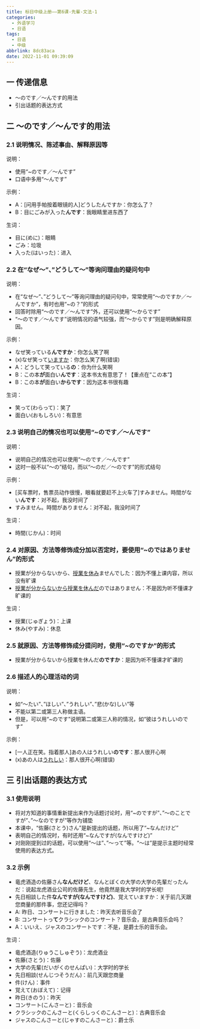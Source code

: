```yaml
---
title: 标日中级上册——第6课-先輩-文法-1
categories:
  - 外语学习
  - 日语
tags:
  - 日语
  - 中级
abbrlink: 8dc83aca
date: 2022-11-01 09:39:09
---
```

## 一 传递信息

* ～のです／～んです的用法
* 引出话题的表达方式

<!--more-->

## 二 ～のです／～んです的用法

### 2.1 说明情况、陈述事由、解释原因等

说明：

* 使用“~のです／～んです”
* 口语中多用“～んです”

示例：

* A：[问用手帕按着眼镜的人]どうしたんですか：你怎么了？
* B：目にごみが入った**んです**：我眼睛里进东西了

生词：

* 目に(めに)：眼睛
* ごみ：垃圾
* 入った(はいった)：进入

### 2.2 在“なぜ～”、”どうして～”等询问理由的疑问句中

说明：

* 在“なぜ～”、”どうして～”等询问理由的疑问句中，常常使用“～のですか／～んですか”，有时也用“~の？”的形式
* 回答时除用“～のです／～んです”外，还可以使用“～からです”
* “～のです／～んです”说明情况的语气较强，而“～からです”则是明确解释原因。

示例：

* なぜ笑っている**んですか**：你怎么笑了啊
* (x)なぜ笑って<u>いますか</u>：你怎么笑了啊(错误)
* A：どうして笑っている**の**：你为什么笑啊
* B：この本**が**面白い**んです**：这本书太有意思了！【重点在“この本”】
* B：この本**が**面白い**からです**：因为这本书很有趣

生词：

* 笑って(わらって)：笑了
* 面白い(おもしろい)：有意思

### 2.3 说明自己的情况也可以使用“~のです／～んです”

说明：

* 说明自己的情况也可以使用“～のです／～んです”
* 这时一般不以“～の”结句，而以“～のだ／～のです”的形式结句

示例：

* [买车票时，售票员动作很慢，眼看就要赶不上火车了]すみません。時間がない**んです**：对不起，我没时间了
* すみません。時間がありません：对不起，我没时间了

生词：

* 時間(じかん)：时间

### 2.4 对原因、方法等修饰成分加以否定时，要使用“~のではありません”的形式

* 授業が分からないから、<u>授業を休み</u>ませんでした：因为不懂上课内容，所以没有旷课
* <u>授業が分からないから授業を休んだ</u>のではありません：不是因为听不懂课才旷课的

生词：

* 授業(じゅぎょう)：上课
* 休み(やすみ)：休息

### 2.5 就原因、方法等修饰成分提问时，使用“~のですか”的形式

* 授業が分からないから授業を休んだ**のですか**：是因为听不懂课才旷课的

### 2.6 描述人的心理活动的词

说明：

* 如“～たい”、”ほしい”、”うれしい”、”悲(かな)しい”等
* 不能以第二或第三人称做主语。
* 但是，可以用“~のです”说明第二或第三人称的情况，如“彼はうれしいのです”

示例：

* [一人正在笑。指着那人]あの人はうれしい**のです**：那人很开心啊
* (x)あの人は<u>うれしい</u>：那人很开心啊(错误)

## 三 引出话题的表达方式

### 3.1 使用说明

* 将对方知道的事情重新提出来作为话题讨论时，用“~のですが”、”～のことですが”、”～なのですが”等作为铺垫
* 本课中，“佐藤(さとう)さん”是新提出的话题，所以用了“~なんだけど”
* 表明自己的情况时，有时还用“~なんですが(なんですけど)”
* 对刚刚提到过的话题，可以使用“～は”、”～って”等。“～は”是提示主题时经常使用的表达方式。

### 3.2 示例

* 竜虎酒造の佐藤さん**なんだけど**、なんとぼくの大学の大学の先輩だったんだ：说起龙虎酒业公司的佐藤先生，他竟然是我大学时的学长呢!
* 先日相談した件**なんですが(なんですけど)**、覚えていますか：关于前几天跟您商量的那件事，您还记得吗？
* A: 昨日、コンサートに行きました：昨天去听音乐会了
* B: コンサートっ**て**クラシックのコンサート？音乐会，是古典音乐会吗？
* A：いいえ、ジャスのコンサートです：不是，是爵士乐的音乐会。

生词：

* 竜虎酒造(りゅうこしゅぞう)：龙虎酒业
* 佐藤(さとう)：佐藤
* 大学の先輩(だいがくのせんぱい)：大学时的学长
* 先日相談(せんじつそうだん)：前几天跟您商量
* 件(けん)：事件
* 覚えて(おぼえて)：记得
* 昨日(きのう)：昨天
* コンサート(こんさーと)：音乐会
* クラシックのこんさーと(くらしっくのこんさーと)：古典音乐会
* ジャスのこんさーと(じゃすのこんさーと)：爵士乐

